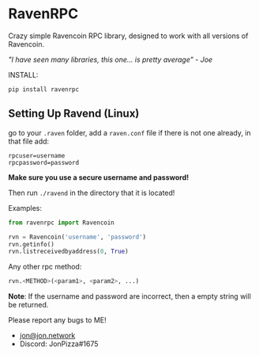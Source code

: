 # RavenRPC

Crazy simple Ravencoin RPC library, designed to work with all versions of Ravencoin.

*"I have seen many libraries, this one... is pretty average" - Joe*

INSTALL:

```
pip install ravenrpc
```

## Setting Up Ravend (Linux)

go to your `.raven` folder, add a `raven.conf` file if there is not one already, in that file add:

```
rpcuser=username
rpcpassword=password
```

**Make sure you use a secure username and password!**

Then run `./ravend` in the directory that it is located!

Examples:

```python
from ravenrpc import Ravencoin

rvn = Ravencoin('username', 'password')
rvn.getinfo()
rvn.listreceivedbyaddress(0, True)
```

Any other rpc method:

```python
rvn.<METHOD>(<param1>, <param2>, ...)
```

**Note**: If the username and password are incorrect, then a empty string will be returned. 

Please report any bugs to ME! 
 - jon@jon.network
 - Discord: JonPizza#1675
